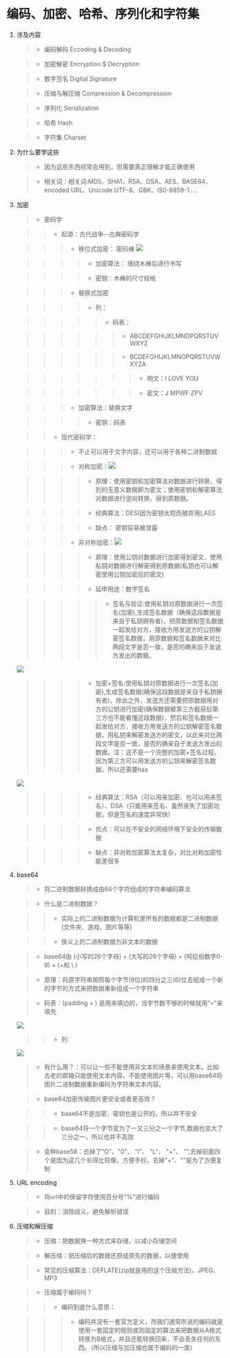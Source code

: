 # 编码、加密、哈希、序列化和字符集

1. 涉及内容	
	
	>+ 编码解码 Eccoding & Decoding

	>+ 加密解密 Encryption $ Decryption

	>+ 数字签名 Digital Signature

	>+ 压缩与解压缩 Compression & Decompression

	>+ 序列化 Serialization

	>+ 哈希 Hash

	>+ 字符集 Charset

2. 为什么要学这些
	
	>+ 因为这些东西经常会用到，但需要真正理解才能正确使用

	>+ 相关词：相关词:MD5、SHA1、RSA、DSA、AES、BASE64、encoded URL、Unicode.UTF-8、GBK、IS0-8859-1.....


3. 加密
	
	>+ 密码学

	>>+ 起源：古代战争--古典密码学

    >>>+ 移位式加密： 密码棒 ![](F:\AndroidProject\StudentWord\app\src\main\assets\密码棒.png)

    >>>>+ 加密算法： 缠绕木棒后进行书写

    >>>>+ 密钥：木棒的尺寸规格

    >>>+ 替换式加密

	>>>>+ 列：     

	>>>>>+ 码表：

	>>>>>>+ ABCDEFGHIJKLMNOPQRSTUVWXYZ

	>>>>>>+ BCDEFGHIJKLMNOPQRSTUVWXYZA

	>>>>>>>+ 明文：I LOVE YOU

	>>>>>>>+ 密文：J MPWF ZPV

	>>>+ 加密算法：替换文字

	>>>>+ 密钥：码表

	>>+ 现代密码学： 

	>>>+ 不止可以用于文字内容，还可以用于各种二进制数据

	>>>+ 对称加密：![](F:\AndroidProject\StudentWord\app\src\main\assets\对称加密.png)

	>>>>+ 原理：使用密钥和加密算法对数据进行转换，得到的无意义数据即为密文；使用密钥和解密算法对数据进行逆向转换，得到原数据。

	>>>>+ 经典算法：DES(因为密钥太短而被弃用),AES

	>>>>+ 缺点： 密钥容易被泄露

	>>>+ 非对称加密：![](F:\AndroidProject\StudentWord\app\src\main\assets\非对称加密.png)

	>>>>+ 原理：使用公钥对数据进行加密得到密文，使用私钥对数据进行解密得到原数据(私钥也可以解密使用公钥加密后的密文)

	>>>>+ 延申用途：数字签名

	>>>>>+ 签名与验证:使用私钥对原数据进行一次签名(加密),生成签名数据（确保这段数据是来自于私钥拥有者)，把原数据和签名数据一起发给对方，接收方用发送方的公钥解密签名数据，用原数据和签名数据来对比两段文字是否一致，是否的确来自于发送方发出的数据。

	![](F:\AndroidProject\StudentWord\app\src\main\assets\签名与验证.png) 

	>>>>+ 加密+签名:使用私钥对原数据进行一次签名(加密),生成签名数据(确保这段数据是来自于私钥拥有者)，除此之外，发送方还需要把原数据用对方的公钥进行加密(确保数据被第三方截获后第三方也不能看懂这段数据)，然后和签名数据一起发给对方，接收方用发送方的公钥解密签名数据，用私钥来解密发送方的密文，以此来对比两段文字是否一致，是否的确来自于发送方发出的数据。注：这不是一个完整的加密+签名过程，因为第三方可以用发送方的公钥来解密签名数据，所以还需要has

	![](F:\AndroidProject\StudentWord\app\src\main\assets\加密+签名.png) 

	>>>>+ 经典算法：RSA（可以用来加密、也可以用来签名）、DSA（只能用来签名、虽然丧失了加密功能，但是签名的速度非常快）

	>>>>+ 优点：可以在不安全的网络环境下安全的传输数据

	>>>>+ 缺点：非对称加密算法太复杂，对比对称加密性能差很多

4. base64

	>+ 将二进制数据转换成由64个字符组成的字符串编码算法

	>+ 什么是二进制数据？

	>>+ 实际上的二进制数据为计算机里所有的数据都是二进制数据(文件夹、游戏、图片等等)

	>>+ 侠义上的二进制数据为非文本的数据

	>+ base64由 (小写的26个字母) + (大写的26个字母) + (阿拉伯数字0-9) + (+和 \ )

	>+ 原理：将原字符串按照每个字节(8位)的四分之三(6)位去组成一个新的字节的方式来把数据重新组成一个字符串

	>+ 码表：(padding = ) 是用来填边的，当字节数不够的时候就用“=”来填充

	![](F:\AndroidProject\StudentWord\app\src\main\assets\码表.png)

	>>+ 列:

	![](F:\AndroidProject\StudentWord\app\src\main\assets\base64.png)

	>+ 有什么用？：可以让一些不能使用非文本的场景来使用文本。比如古老的邮箱只能使用文本内容，不能使用图片等，可以用base64将图片二进制数据重新编码为字符串文本内容。

	>+ base64加密传输图片更安全或者更高效？

	>>+ base64不是加密，密钥也是公开的，所以并不安全

	>>+ base64将一个字节变为了一又三分之一个字节,数据也变大了三分之一，所以也并不高效

	>+ 变种base58：去掉了"O"、"0"、 "I"、 "L"、 "+"、 "\",去掉前面四个是因为这几个长得比较像，方便手抄。去掉"+"、"\"是为了方便复制


5. URL encoding

	>+ 将url中的保留字符使用百分号"%"进行编码

	>+ 目的：消除歧义，避免解析错误

6. 压缩和解压缩

	>+ 压缩：把数据换一种方式来存储，以减小存储空间

	>+ 解压缩：把压缩后的数据还原成原先的数据，以便使用

	>+ 常见的压缩算法：DEFLATE(zip就是用的这个压缩方法)、JPEG、MP3

	>+ 压缩属于编码吗？

	>>+ 编码到底什么意思：

	>>>+ 编码并没有一套官方定义，而我们通常所说的编码就是使用一套固定的规则或则固定的算法来把数据从A格式转换为B格式，并且还能转换回来，不会丢失任何的东西。（所以压缩与加压缩也属于编码的一类）

	





